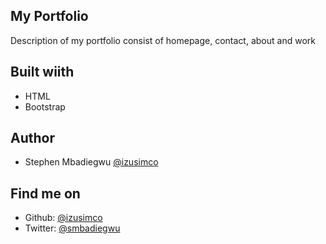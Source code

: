 
## My Portfolio

Description of my portfolio consist of homepage, contact, about and work
 
 ## Built wiith 
 - HTML
 - Bootstrap

## Author

- Stephen Mbadiegwu [@izusimco](https://www.github.com/izusimco)
 
 ## Find me on
 - Github: [@izusimco](https://www.github.com/izusimco)
 - Twitter: [@smbadiegwu](https://www.twitter.com)

